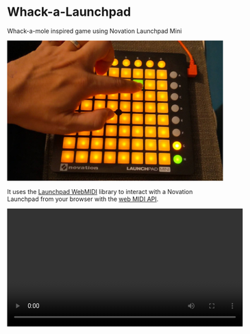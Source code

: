 # Whack-a-Launchpad

Whack-a-mole inspired game using Novation Launchpad Mini

![](./assets/whack-a-launchpad-01.jpg)

It uses the [Launchpad WebMIDI](https://github.com/LostInBrittany/launchpad-webmidi) library to interact with a Novation Launchpad from your browser with the [web MIDI API](https://webaudio.github.io/web-midi-api/).



<video controls width="550">
  <source src="./assets/whack-a-launchpad-01.webm" type="video/webm">
  <source src="./assets/whack-a-launchpad-01.mp4" type="video/mp4">
</video>
